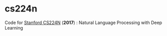 # cs224n

Code for [Stanford CS224N][1] (**2017**) : Natural Language Processing with Deep Learning


  [1]: http://web.stanford.edu/class/cs224n/
